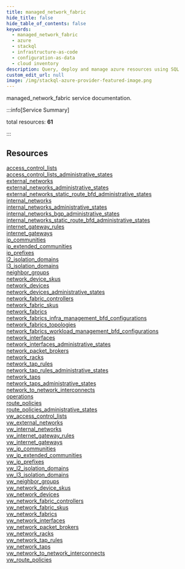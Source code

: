 ```yaml
---
title: managed_network_fabric
hide_title: false
hide_table_of_contents: false
keywords:
  - managed_network_fabric
  - azure
  - stackql
  - infrastructure-as-code
  - configuration-as-data
  - cloud inventory
description: Query, deploy and manage azure resources using SQL
custom_edit_url: null
image: /img/stackql-azure-provider-featured-image.png
---
```


managed_network_fabric service documentation.

:::info[Service Summary]

total resources: __61__  

:::

## Resources
<div class="row">
<div class="providerDocColumn">
<a href="/services/managed_network_fabric/access_control_lists/">access_control_lists</a><br />
<a href="/services/managed_network_fabric/access_control_lists_administrative_states/">access_control_lists_administrative_states</a><br />
<a href="/services/managed_network_fabric/external_networks/">external_networks</a><br />
<a href="/services/managed_network_fabric/external_networks_administrative_states/">external_networks_administrative_states</a><br />
<a href="/services/managed_network_fabric/external_networks_static_route_bfd_administrative_states/">external_networks_static_route_bfd_administrative_states</a><br />
<a href="/services/managed_network_fabric/internal_networks/">internal_networks</a><br />
<a href="/services/managed_network_fabric/internal_networks_administrative_states/">internal_networks_administrative_states</a><br />
<a href="/services/managed_network_fabric/internal_networks_bgp_administrative_states/">internal_networks_bgp_administrative_states</a><br />
<a href="/services/managed_network_fabric/internal_networks_static_route_bfd_administrative_states/">internal_networks_static_route_bfd_administrative_states</a><br />
<a href="/services/managed_network_fabric/internet_gateway_rules/">internet_gateway_rules</a><br />
<a href="/services/managed_network_fabric/internet_gateways/">internet_gateways</a><br />
<a href="/services/managed_network_fabric/ip_communities/">ip_communities</a><br />
<a href="/services/managed_network_fabric/ip_extended_communities/">ip_extended_communities</a><br />
<a href="/services/managed_network_fabric/ip_prefixes/">ip_prefixes</a><br />
<a href="/services/managed_network_fabric/l2_isolation_domains/">l2_isolation_domains</a><br />
<a href="/services/managed_network_fabric/l3_isolation_domains/">l3_isolation_domains</a><br />
<a href="/services/managed_network_fabric/neighbor_groups/">neighbor_groups</a><br />
<a href="/services/managed_network_fabric/network_device_skus/">network_device_skus</a><br />
<a href="/services/managed_network_fabric/network_devices/">network_devices</a><br />
<a href="/services/managed_network_fabric/network_devices_administrative_states/">network_devices_administrative_states</a><br />
<a href="/services/managed_network_fabric/network_fabric_controllers/">network_fabric_controllers</a><br />
<a href="/services/managed_network_fabric/network_fabric_skus/">network_fabric_skus</a><br />
<a href="/services/managed_network_fabric/network_fabrics/">network_fabrics</a><br />
<a href="/services/managed_network_fabric/network_fabrics_infra_management_bfd_configurations/">network_fabrics_infra_management_bfd_configurations</a><br />
<a href="/services/managed_network_fabric/network_fabrics_topologies/">network_fabrics_topologies</a><br />
<a href="/services/managed_network_fabric/network_fabrics_workload_management_bfd_configurations/">network_fabrics_workload_management_bfd_configurations</a><br />
<a href="/services/managed_network_fabric/network_interfaces/">network_interfaces</a><br />
<a href="/services/managed_network_fabric/network_interfaces_administrative_states/">network_interfaces_administrative_states</a><br />
<a href="/services/managed_network_fabric/network_packet_brokers/">network_packet_brokers</a><br />
<a href="/services/managed_network_fabric/network_racks/">network_racks</a><br />
<a href="/services/managed_network_fabric/network_tap_rules/">network_tap_rules</a>
</div>
<div class="providerDocColumn">
<a href="/services/managed_network_fabric/network_tap_rules_administrative_states/">network_tap_rules_administrative_states</a><br />
<a href="/services/managed_network_fabric/network_taps/">network_taps</a><br />
<a href="/services/managed_network_fabric/network_taps_administrative_states/">network_taps_administrative_states</a><br />
<a href="/services/managed_network_fabric/network_to_network_interconnects/">network_to_network_interconnects</a><br />
<a href="/services/managed_network_fabric/operations/">operations</a><br />
<a href="/services/managed_network_fabric/route_policies/">route_policies</a><br />
<a href="/services/managed_network_fabric/route_policies_administrative_states/">route_policies_administrative_states</a><br />
<a href="/services/managed_network_fabric/vw_access_control_lists/">vw_access_control_lists</a><br />
<a href="/services/managed_network_fabric/vw_external_networks/">vw_external_networks</a><br />
<a href="/services/managed_network_fabric/vw_internal_networks/">vw_internal_networks</a><br />
<a href="/services/managed_network_fabric/vw_internet_gateway_rules/">vw_internet_gateway_rules</a><br />
<a href="/services/managed_network_fabric/vw_internet_gateways/">vw_internet_gateways</a><br />
<a href="/services/managed_network_fabric/vw_ip_communities/">vw_ip_communities</a><br />
<a href="/services/managed_network_fabric/vw_ip_extended_communities/">vw_ip_extended_communities</a><br />
<a href="/services/managed_network_fabric/vw_ip_prefixes/">vw_ip_prefixes</a><br />
<a href="/services/managed_network_fabric/vw_l2_isolation_domains/">vw_l2_isolation_domains</a><br />
<a href="/services/managed_network_fabric/vw_l3_isolation_domains/">vw_l3_isolation_domains</a><br />
<a href="/services/managed_network_fabric/vw_neighbor_groups/">vw_neighbor_groups</a><br />
<a href="/services/managed_network_fabric/vw_network_device_skus/">vw_network_device_skus</a><br />
<a href="/services/managed_network_fabric/vw_network_devices/">vw_network_devices</a><br />
<a href="/services/managed_network_fabric/vw_network_fabric_controllers/">vw_network_fabric_controllers</a><br />
<a href="/services/managed_network_fabric/vw_network_fabric_skus/">vw_network_fabric_skus</a><br />
<a href="/services/managed_network_fabric/vw_network_fabrics/">vw_network_fabrics</a><br />
<a href="/services/managed_network_fabric/vw_network_interfaces/">vw_network_interfaces</a><br />
<a href="/services/managed_network_fabric/vw_network_packet_brokers/">vw_network_packet_brokers</a><br />
<a href="/services/managed_network_fabric/vw_network_racks/">vw_network_racks</a><br />
<a href="/services/managed_network_fabric/vw_network_tap_rules/">vw_network_tap_rules</a><br />
<a href="/services/managed_network_fabric/vw_network_taps/">vw_network_taps</a><br />
<a href="/services/managed_network_fabric/vw_network_to_network_interconnects/">vw_network_to_network_interconnects</a><br />
<a href="/services/managed_network_fabric/vw_route_policies/">vw_route_policies</a>
</div>
</div>